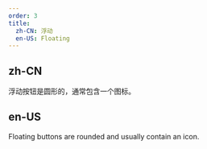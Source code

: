 ```yaml
---
order: 3
title:
  zh-CN: 浮动
  en-US: Floating
---
```


## zh-CN

浮动按钮是圆形的，通常包含一个图标。

## en-US

Floating buttons are rounded and usually contain an icon.